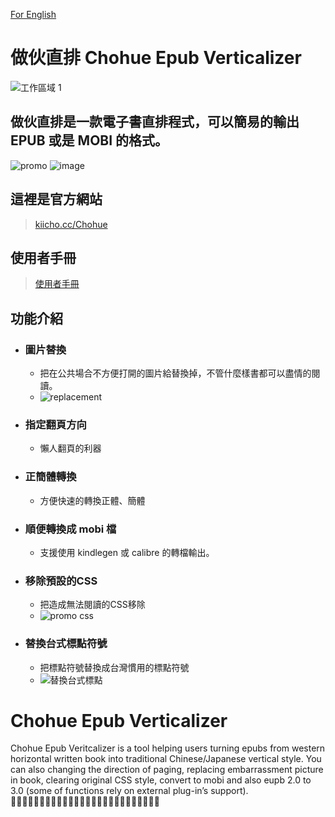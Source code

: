 
[For English](#chohue-epub-verticalizer)
# 做伙直排 Chohue Epub Verticalizer


![工作區域 1](https://github.com/SODAISpod/Chohue-epub-verticalizer/assets/6829907/996ce05a-ab4c-4839-b783-e94d8823566f)

## 做伙直排是一款電子書直排程式，可以簡易的輸出 EPUB 或是 MOBI 的格式。

![promo](https://github.com/SODAISpod/Chohue-epub-verticalizer/assets/6829907/806f05b3-a94a-4e2a-8a3b-e18251506d1e)
![image](https://github.com/SODAISpod/Chohue-epub-verticalizer/assets/6829907/a47cd36b-f1ef-4839-8c94-129ce5109af2)

 
## 這裡是官方網站
>[kiicho.cc/Chohue](http://kiicho.cc/Chohue)
## 使用者手冊
>[使用者手冊](http://kiicho.cc/Chohue/sidebar/manual.php)
## 功能介紹
* ### 圖片替換
    * 把在公共場合不方便打開的圖片給替換掉，不管什麼樣書都可以盡情的閱讀。
    * ![replacement](https://github.com/SODAISpod/Chohue-epub-verticalizer/assets/6829907/894a77ef-5ab6-4d06-8947-57f0ec21c4de)

* ### 指定翻頁方向
    * 懶人翻頁的利器
* ### 正簡體轉換
    * 方便快速的轉換正體、簡體
* ### 順便轉換成 mobi 檔
    * 支援使用 kindlegen 或 calibre 的轉檔輸出。
* ### 移除預設的CSS
    * 把造成無法閱讀的CSS移除
    * ![promo css](https://github.com/SODAISpod/Chohue-epub-verticalizer/assets/6829907/f605f366-d63d-4c7e-9d09-4b8f2470af43)
* ### 替換台式標點符號
    * 把標點符號替換成台灣慣用的標點符號
    * ![替換台式標點](https://github.com/SODAISpod/Chohue-epub-verticalizer/assets/6829907/36b010f4-c5e4-494b-a8c1-14a03485dc35)

# Chohue Epub Verticalizer  
Chohue Epub Veritcalizer is a tool helping users turning epubs from western horizontal written book into traditional Chinese/Japanese vertical style. You can also changing the direction of paging, replacing embarrassment picture in book, clearing original CSS style, convert to mobi and also eupb 2.0 to 3.0 (some of functions rely on external plug-in’s support).   
🦌💨💦💦💦💦💦💦💦💦💦💦💦💦💦💦💦💦💦💦💦💦💦💦💦💦
